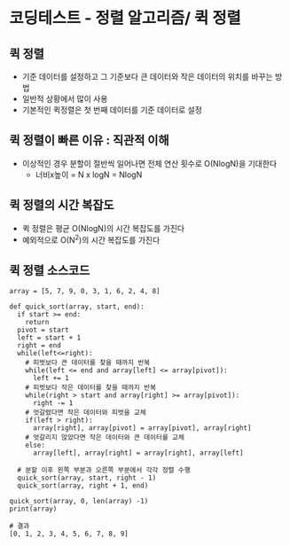 # 코딩테스트 - 정렬 알고리즘/ 퀵 정렬

## 퀵 정렬
- 기준 데이터를 설정하고 그 기준보다 큰 데이터와 작은 데이터의 위치를 바꾸는 방법
- 일반적 상황에서 많이 사용
- 기본적인 퀵정렬은 첫 번째 데이터를 기준 데이터로 설정

## 퀵 정렬이 빠른 이유 : 직관적 이해
- 이상적인 경우 분할이 절반씩 일어나면 전체 연산 횟수로 O(NlogN)을 기대한다
    - 너비x높이 = N x logN = NlogN

## 퀵 정렬의 시간 복잡도
- 퀵 정렬은 평균 O(NlogN)의 시간 복잡도를 가진다
- 예외적으로 O(N<sup>2</sup>)의 시간 복잡도를 가진다

## 퀵 정렬 소스코드
```
array = [5, 7, 9, 0, 3, 1, 6, 2, 4, 8]

def quick_sort(array, start, end):
  if start >= end:
    return
  pivot = start
  left = start + 1
  right = end
  while(left<=right):
    # 피벗보다 큰 데이터를 찾을 때까지 반복
    while(left <= end and array[left] <= array[pivot]):
      left += 1
    # 피벗보다 작은 데이터를 찾을 때까지 반복
    while(right > start and array[right] >= array[pivot]):
      right -= 1
    # 엇갈렸다면 작은 데이터와 피벗을 교체
    if(left > right):
      array[right], array[pivot] = array[pivot], array[right]
    # 엇갈리지 않았다면 작은 데이터와 큰 데이터를 교체
    else: 
      array[left], array[right] = array[right], array[left]
    
  # 분할 이후 왼쪽 부분과 오른쪽 부분에서 각각 정렬 수행
  quick_sort(array, start, right - 1)
  quick_sort(array, right + 1, end)

quick_sort(array, 0, len(array) -1)
print(array) 

# 결과
[0, 1, 2, 3, 4, 5, 6, 7, 8, 9]
```

